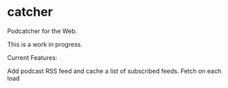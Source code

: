 catcher
=======

Podcatcher for the Web.

This is a work in progress.

Current Features:

Add podcast RSS feed and cache a list of subscribed feeds. Fetch on each load

